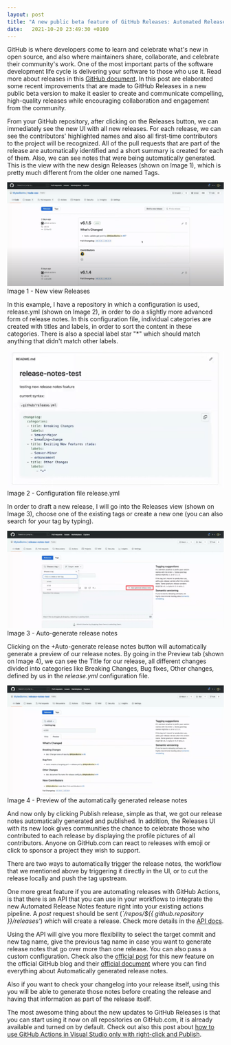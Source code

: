 ```yaml
---
layout: post
title: "A new public beta feature of GitHub Releases: Automated Release Notes"
date:   2021-10-20 23:49:30 +0100
---
```


GitHub is where developers come to learn and celebrate what's new in open source, and also where maintainers share, collaborate, and celebrate their community's work. One of the most important parts of the software development life cycle is delivering your software to those who use it. Read more about releases in this [GitHub document](https://docs.github.com/en/repositories/releasing-projects-on-github/about-releases). In this post are elaborated some recent improvements that are made to GitHub Releases in a new public beta version to make it easier to create and communicate compelling, high-quality releases while encouraging collaboration and engagement from the community.

From your GitHub repository, after clicking on the Releases button, we can immediately see the new UI with all new releases. For each release, we can see the contributors' highlighted names and also all first-time contributors to the project will be recognized. All of the pull requests that are part of the release are automatically identified and a short summary is created for each of them. Also, we can see notes that were being automatically generated. This is the view with the new design Releases (shown on Image 1), which is pretty much different from the older one named Tags.

![Image 1 - New view Releases](/assets/img/2021/10/Image-1-New-view-Releases-1024x488.png)
Image 1 - New view Releases

In this example, I have a repository in which a configuration is used, release.yml (shown on Image 2), in order to do a slightly more advanced form of release notes. In this configuration file, individual categories are created with titles and labels, in order to sort the content in these categories. There is also a special label star "*" which should match anything that didn't match other labels.

![Image 2 - Configuration file release.yml](/assets/img/2021/10/Image-2-Configuration-file-release.yml_.png)
Image 2 - Configuration file release.yml

In order to draft a new release, I will go into the Releases view (shown on Image 3), choose one of the existing tags or create a new one (you can also search for your tag by typing).

![Image 3 - Auto-generate release notes](/assets/img/2021/10/Image-3-Auto-generate-release-notes-1024x459.png)
Image 3 - Auto-generate release notes

Clicking on the +Auto-generate release notes button will automatically generate a preview of our release notes. By going in the Preview tab (shown on Image 4), we can see the Title for our release, all different changes divided into categories like Breaking Changes, Bug fixes, Other changes, defined by us in the *release.yml* configuration file.

![Image 4 - Preview of the automatically generated release notes](/assets/img/2021/10/Image-4-Preview-of-the-automatically-generated-release-notes-1024x518.png)
Image 4 - Preview of the automatically generated release notes

And now only by clicking Publish release, simple as that, we got our release notes automatically generated and published. In addition, the Releases UI with its new look gives communities the chance to celebrate those who contributed to each release by displaying the profile pictures of all contributors. Anyone on GitHub.com can react to releases with emoji or click to sponsor a project they wish to support.

There are two ways to automatically trigger the release notes, the workflow that we mentioned above by triggering it directly in the UI, or to cut the release locally and push the tag upstream.

One more great feature if you are automating releases with GitHub Actions, is that there is an API that you can use in your workflows to integrate the new Automated Release Notes feature right into your existing actions pipeline. A *post* request should be sent (*`/repos/${{ github.repository }}/releases'*) which will create a release. Check more details in the [API docs](https://docs.github.com/en/rest/reference/repos#create-a-release).

Using the API will give you more flexibility to select the target commit and new tag name, give the previous tag name in case you want to generate release notes that go over more than one release. You can also pass a custom configuration. Check also the [official post](https://github.blog/2021-10-04-beta-github-releases-improving-release-experience/) for this new feature on the official GitHub blog and their [official document](https://docs.github.com/en/repositories/releasing-projects-on-github/automatically-generated-release-notes) where you can find everything about Automatically generated release notes. 

Also if you want to check your changelog into your release itself, using this you will be able to generate those notes before creating the release and having that information as part of the release itself.

The most awesome thing about the new updates to GitHub Releases is that you can start using it now on all repositories on GitHub.com, it is already available and turned on by default. Check out also this post about [how to use GitHub Actions in Visual Studio only with right-click and Publish](https://mohamedradwan-devops.github.io/2021/10/06/using-github-actions-in-visual-studio-only-with-right-click-and-publish/).
